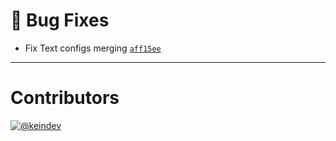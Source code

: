 # :bug: Bug Fixes

- Fix Text configs merging [`aff15ee`](https://github.com/keindev/standard-shared-config/commit/aff15ee976b3183a3afd62f0dd257074942571dc)

---

# Contributors

[![@keindev](https://avatars.githubusercontent.com/u/4527292?v=4&s=40)](https://github.com/keindev)
